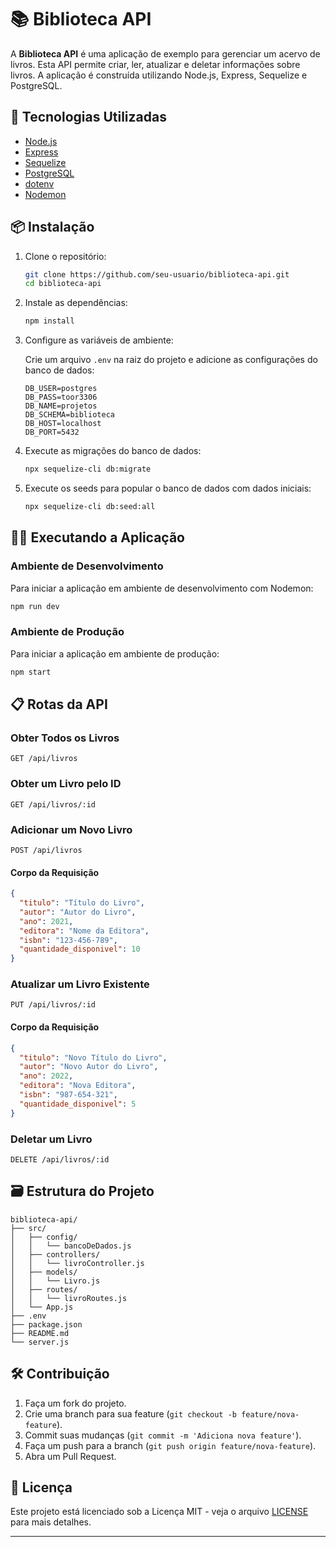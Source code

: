 # 📚 Biblioteca API

A **Biblioteca API** é uma aplicação de exemplo para gerenciar um acervo de livros. Esta API permite criar, ler, atualizar e deletar informações sobre livros. A aplicação é construída utilizando Node.js, Express, Sequelize e PostgreSQL.

## 🚀 Tecnologias Utilizadas

- [Node.js](https://nodejs.org/)
- [Express](https://expressjs.com/)
- [Sequelize](https://sequelize.org/)
- [PostgreSQL](https://www.postgresql.org/)
- [dotenv](https://www.npmjs.com/package/dotenv)
- [Nodemon](https://nodemon.io/)

## 📦 Instalação

1. Clone o repositório:

   ```sh
   git clone https://github.com/seu-usuario/biblioteca-api.git
   cd biblioteca-api
   ```

2. Instale as dependências:

   ```sh
   npm install
   ```

3. Configure as variáveis de ambiente:

   Crie um arquivo `.env` na raiz do projeto e adicione as configurações do banco de dados:

   ```properties
   DB_USER=postgres
   DB_PASS=toor3306
   DB_NAME=projetos
   DB_SCHEMA=biblioteca
   DB_HOST=localhost
   DB_PORT=5432
   ```

4. Execute as migrações do banco de dados:

   ```sh
   npx sequelize-cli db:migrate
   ```

5. Execute os seeds para popular o banco de dados com dados iniciais:

   ```sh
   npx sequelize-cli db:seed:all
   ```

## 🏃‍♂️ Executando a Aplicação

### Ambiente de Desenvolvimento

Para iniciar a aplicação em ambiente de desenvolvimento com Nodemon:

```sh
npm run dev
```

### Ambiente de Produção

Para iniciar a aplicação em ambiente de produção:

```sh
npm start
```

## 📋 Rotas da API

### Obter Todos os Livros

```http
GET /api/livros
```

### Obter um Livro pelo ID

```http
GET /api/livros/:id
```

### Adicionar um Novo Livro

```http
POST /api/livros
```

#### Corpo da Requisição

```json
{
  "titulo": "Título do Livro",
  "autor": "Autor do Livro",
  "ano": 2021,
  "editora": "Nome da Editora",
  "isbn": "123-456-789",
  "quantidade_disponivel": 10
}
```

### Atualizar um Livro Existente

```http
PUT /api/livros/:id
```

#### Corpo da Requisição

```json
{
  "titulo": "Novo Título do Livro",
  "autor": "Novo Autor do Livro",
  "ano": 2022,
  "editora": "Nova Editora",
  "isbn": "987-654-321",
  "quantidade_disponivel": 5
}
```

### Deletar um Livro

```http
DELETE /api/livros/:id
```

## 🗃️ Estrutura do Projeto

```plaintext
biblioteca-api/
├── src/
│   ├── config/
│   │   └── bancoDeDados.js
│   ├── controllers/
│   │   └── livroController.js
│   ├── models/
│   │   └── Livro.js
│   ├── routes/
│   │   └── livroRoutes.js
│   └── App.js
├── .env
├── package.json
├── README.md
└── server.js
```

## 🛠️ Contribuição

1. Faça um fork do projeto.
2. Crie uma branch para sua feature (`git checkout -b feature/nova-feature`).
3. Commit suas mudanças (`git commit -m 'Adiciona nova feature'`).
4. Faça um push para a branch (`git push origin feature/nova-feature`).
5. Abra um Pull Request.

## 📄 Licença

Este projeto está licenciado sob a Licença MIT - veja o arquivo [LICENSE](LICENSE) para mais detalhes.

---